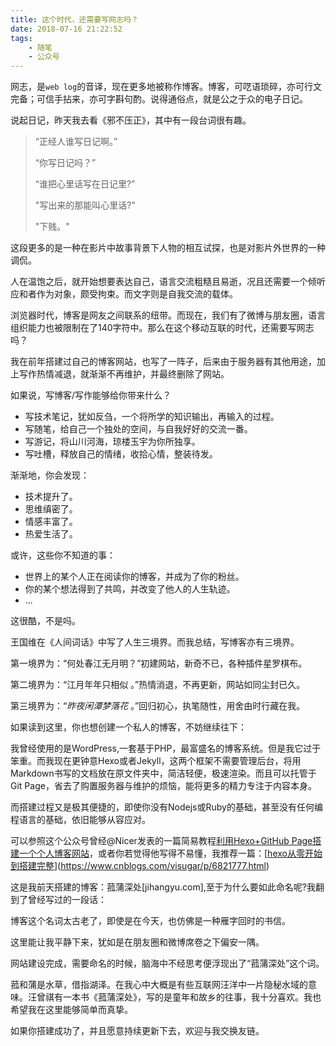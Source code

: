 ```yaml
---
title: 这个时代，还需要写网志吗？
date: 2018-07-16 21:22:52
tags:
	- 随笔
	- 公众号
---
```

网志，是`web log`的音译，现在更多地被称作博客。博客，可呓语琐碎，亦可行文完备；可信手拈来，亦可字斟句酌。说得通俗点，就是公之于众的电子日记。

<!-- more -->

说起日记，昨天我去看《邪不压正》，其中有一段台词很有趣。

> “正经人谁写日记啊。”
>
> “你写日记吗？”
>
> “谁把心里话写在日记里?”
>
> "写出来的那能叫心里话?"
>
> "下贱。"

这段更多的是一种在影片中故事背景下人物的相互试探，也是对影片外世界的一种调侃。

人在温饱之后，就开始想要表达自己，语言交流粗糙且易逝，况且还需要一个倾听应和者作为对象，颇受拘束。而文字则是自我交流的载体。

浏览器时代，博客是网友之间联系的纽带。而现在，我们有了微博与朋友圈，语言组织能力也被限制在了140字符中。那么在这个移动互联的时代，还需要写网志吗？

我在前年搭建过自己的博客网站，也写了一阵子，后来由于服务器有其他用途，加上写作热情减退，就渐渐不再维护，并最终删除了网站。

如果说，写博客/写作能够给你带来什么？

- 写技术笔记，犹如反刍，一个将所学的知识输出，再输入的过程。
- 写随笔，给自己一个独处的空间，与自我好好的交流一番。
- 写游记，将山川河海，琼楼玉宇为你所独享。
- 写吐槽，释放自己的情绪，收拾心情，整装待发。

渐渐地，你会发现：

- 技术提升了。
- 思维缜密了。
- 情感丰富了。
- 热爱生活了。

或许，这些你不知道的事：

- 世界上的某个人正在阅读你的博客，并成为了你的粉丝。
- 你的某个想法得到了共鸣，并改变了他人的人生轨迹。
- ...

这很酷，不是吗。

王国维在《人间词话》中写了人生三境界。而我总结，写博客亦有三境界。

第一境界为：“何处春江无月明？”初建网站，新奇不已，各种插件星罗棋布。

第二境界为：“江月年年只相似 。”热情消退，不再更新，网站如同尘封已久。

第三境界为：“*昨夜闲潭梦落花* 。”回归初心，执笔随性，用舍由时行藏在我。

如果读到这里，你也想创建一个私人的博客，不妨继续往下：

我曾经使用的是WordPress,一套基于PHP，最富盛名的博客系统。但是我它过于笨重。而我现在更钟意Hexo或者Jekyll，这两个框架不需要管理后台，将用Markdown书写的文档放在原文件夹中，简洁轻便，极速渲染。而且可以托管于Git Page，省去了购置服务器与维护的烦恼，能将更多的精力专注于内容本身。

而搭建过程又是极其便捷的，即使你没有Nodejs或Ruby的基础，甚至没有任何编程语言的基础，依旧能够从容应对。

可以参照这个公众号曾经@Nicer发表的一篇简易教程[利用Hexo+GitHub Page搭建一个个人博客网站](https://mp.weixin.qq.com/s?__biz=MzUxNzE2NDg5Ng==&mid=2247483769&idx=1&sn=47fb6d7b84b37e95d39bf2eac6368da3&chksm=f99d1b76ceea92609e1d24b080a0054663c2ca37b6fcb8a56072ab167e02bcf50439b9e24e63&scene=21#wechat_redirect)，或者你若觉得他写得不易懂，我推荐一篇：[[hexo从零开始到搭建完整](https://www.cnblogs.com/visugar/p/6821777.html)](https://www.cnblogs.com/visugar/p/6821777.html)

这是我前天搭建的博客：菰蒲深处[jihangyu.com],至于为什么要如此命名呢?我翻到了曾经写过的一段话：

博客这个名词太古老了，即使是在今天，也仿佛是一种雁字回时的书信。

这里能让我平静下来，犹如是在朋友圈和微博席卷之下偏安一隅。 

 网站建设完成，需要命名的时候，脑海中不经思考便浮现出了“菰蒲深处”这个词。

菰和蒲是水草，借指湖泽。在我心中大概是有些互联网汪洋中一片隐秘水域的意味。汪曾祺有一本书《菰蒲深处》，写的是童年和故乡的往事，我十分喜欢。我也希望我在这里能够简单而真挚。

如果你搭建成功了，并且愿意持续更新下去，欢迎与我交换友链。
